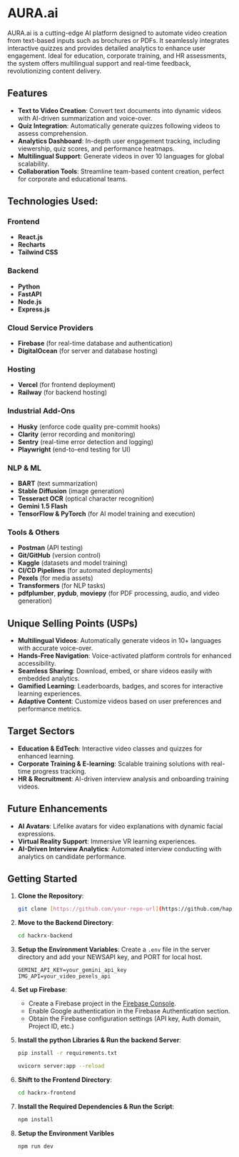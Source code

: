 # AURA.ai

AURA.ai is a cutting-edge AI platform designed to automate video creation from text-based inputs such as brochures or PDFs. It seamlessly integrates interactive quizzes and provides detailed analytics to enhance user engagement. Ideal for education, corporate training, and HR assessments, the system offers multilingual support and real-time feedback, revolutionizing content delivery.

## Features

- **Text to Video Creation**: Convert text documents into dynamic videos with AI-driven summarization and voice-over.
- **Quiz Integration**: Automatically generate quizzes following videos to assess comprehension.
- **Analytics Dashboard**: In-depth user engagement tracking, including viewership, quiz scores, and performance heatmaps.
- **Multilingual Support**: Generate videos in over 10 languages for global scalability.
- **Collaboration Tools**: Streamline team-based content creation, perfect for corporate and educational teams.

## Technologies Used:

### Frontend
- **React.js**
- **Recharts**
- **Tailwind CSS**

### Backend
- **Python**
- **FastAPI**
- **Node.js**
- **Express.js**

### Cloud Service Providers
- **Firebase** (for real-time database and authentication)
- **DigitalOcean** (for server and database hosting)

### Hosting
- **Vercel** (for frontend deployment)
- **Railway** (for backend hosting)

### Industrial Add-Ons
- **Husky** (enforce code quality pre-commit hooks)
- **Clarity** (error recording and monitoring)
- **Sentry** (real-time error detection and logging)
- **Playwright** (end-to-end testing for UI)

### NLP & ML
- **BART** (text summarization)
- **Stable Diffusion** (image generation)
- **Tesseract OCR** (optical character recognition)
- **Gemini 1.5 Flash**
- **TensorFlow & PyTorch** (for AI model training and execution)

### Tools & Others
- **Postman** (API testing)
- **Git/GitHub** (version control)
- **Kaggle** (datasets and model training)
- **CI/CD Pipelines** (for automated deployments)
- **Pexels** (for media assets)
- **Transformers** (for NLP tasks)
- **pdfplumber**, **pydub**, **moviepy** (for PDF processing, audio, and video generation)

## Unique Selling Points (USPs)

- **Multilingual Videos**: Automatically generate videos in 10+ languages with accurate voice-over.
- **Hands-Free Navigation**: Voice-activated platform controls for enhanced accessibility.
- **Seamless Sharing**: Download, embed, or share videos easily with embedded analytics.
- **Gamified Learning**: Leaderboards, badges, and scores for interactive learning experiences.
- **Adaptive Content**: Customize videos based on user preferences and performance metrics.

## Target Sectors

- **Education & EdTech**: Interactive video classes and quizzes for enhanced learning.
- **Corporate Training & E-learning**: Scalable training solutions with real-time progress tracking.
- **HR & Recruitment**: AI-driven interview analysis and onboarding training videos.

## Future Enhancements

- **AI Avatars**: Lifelike avatars for video explanations with dynamic facial expressions.
- **Virtual Reality Support**: Immersive VR learning experiences.
- **AI-Driven Interview Analytics**: Automated interview conducting with analytics on candidate performance.
  
## Getting Started

1. **Clone the Repository**:
   ```bash
   git clone [https://github.com/your-repo-url](https://github.com/happyrao78/Phosphenes-HackRx-5.0.git)
   ```
2. **Move to the Backend Directory**:
   ```bash
   cd hackrx-backend
   ```
3. **Setup the Environment Variables**:
   Create a `.env` file in the server directory and add your NEWSAPI key, and PORT for local host.
   ```env
   GEMINI_API_KEY=your_gemini_api_key
   IMG_API=your_video_pexels_api
   ```
4. **Set up Firebase**:

    - Create a Firebase project in the [Firebase Console](https://console.firebase.google.com/).
    - Enable Google authentication in the Firebase Authentication section.
    - Obtain the Firebase configuration settings (API key, Auth domain, Project ID, etc.) 
   
5. **Install the python Libraries & Run the backend Server**:
   ```bash
   pip install -r requirements.txt
   ```
   ```bash
   uvicorn server:app --reload
   ```
6. **Shift to the Frontend Directory**:
   ```bash
   cd hackrx-frontend
   ```
7. **Install the Required Dependencies & Run the Script**:
   ```bash
   npm install
   ```
8. **Setup the Environment Varibles**
   ```bash
   npm run dev
   ```
   
   

